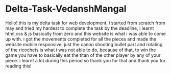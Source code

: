 # Delta-Task-VedanshMangal
Hello!
this is my delta task for web development, i started from scratch from may and tried my hardest to complete the task by the deadline, i learnt html,css & js basically from zero and this website is what i was able to come up with.
i got the movements completed for all the pieces and made the website mobile responsive, just the canon shooting bullet part and rotating of the ricochets is what i was not able to do, because of that, to win the game you have to basically eat the titan of the other player by any of your piece. 
i learnt a lot during this period so thank you for that and thank you for reading this!
